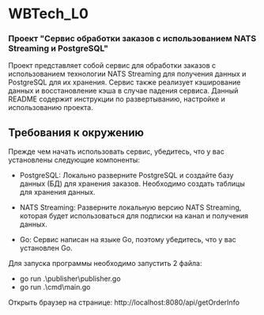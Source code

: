 # WBTech_L0
### Проект "Сервис обработки заказов с использованием NATS Streaming и PostgreSQL"

Проект представляет собой сервис для обработки заказов с использованием технологии NATS Streaming для получения данных и PostgreSQL для их хранения. 
Сервис также реализует кэширование данных и восстановление кэша в случае падения сервиса. 
Данный README содержит инструкции по развертыванию, настройке и использованию проекта.

## Требования к окружению
Прежде чем начать использовать сервис, убедитесь, что у вас установлены следующие компоненты:

- PostgreSQL: Локально разверните PostgreSQL и создайте базу данных (БД) для хранения заказов. Необходимо создать таблицы для хранения данных.

- NATS Streaming: Разверните локальную версию NATS Streaming, которая будет использоваться для подписки на канал и получения данных.

- Go: Сервис написан на языке Go, поэтому убедитесь, что у вас установлен Go.

Для запуска программы необходимо запустить 2 файла:
- go run .\publisher\publisher.go
- go run .\cmd\main.go 

Открыть браузер на странице:
http://localhost:8080/api/getOrderInfo
